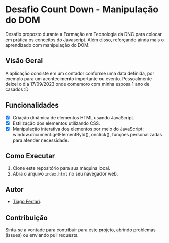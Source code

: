 # Desafio Count Down - Manipulação do DOM

Desafio proposto durante a Formação em Tecnologia da DNC para colocar em prática os conceitos do Javascript. 
Além disso, reforçando ainda mais o aprendizado com manipulação do DOM.

## Visão Geral

A aplicação consiste em um contador conforme uma data definida, por exemplo para um acontecimento importante ou evento. Pessoalmente deixei o dia 17/09/2023 onde comemoro com minha esposa 1 ano de casados :D

## Funcionalidades

- [x] Criação dinâmica de elementos HTML usando JavaScript.
- [x] Estilização dos elementos utilizando CSS.
- [x] Manipulação interativa dos elementos por meio do JavaScript: window.document.getElementById(), onclick(), funções personalizadas para atender necessidade.

## Como Executar

1. Clone este repositório para sua máquina local.
2. Abra o arquivo `index.html` no seu navegador web.

## Autor

- [Tiago Ferrari](https://github.com/tiagoferrari-projects/).

## Contribuição

Sinta-se à vontade para contribuir para este projeto, abrindo problemas (issues) ou enviando pull requests.


